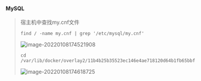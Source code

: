 #### MySQL

>   宿主机中查找my.cnf文件
>
>   ```mysql
>   find / -name my.cnf | grep '/etc/mysql/my.cnf'
>   ```
>
>   ![image-20220108174521908](https://typroa12138.oss-cn-hangzhou.aliyuncs.com/image/2022/01/2022010817452121.png)
>
>   ```shell
>   cd /var/lib/docker/overlay2/11b4b25b35523ec146e4ae718120d64b1fb65bbf7f79dacd3dee26d034fbe23b/diff/etc/mysql/
>   ```
>
>   ![image-20220108174618725](https://typroa12138.oss-cn-hangzhou.aliyuncs.com/image/2022/01/2022010817461818.png)

